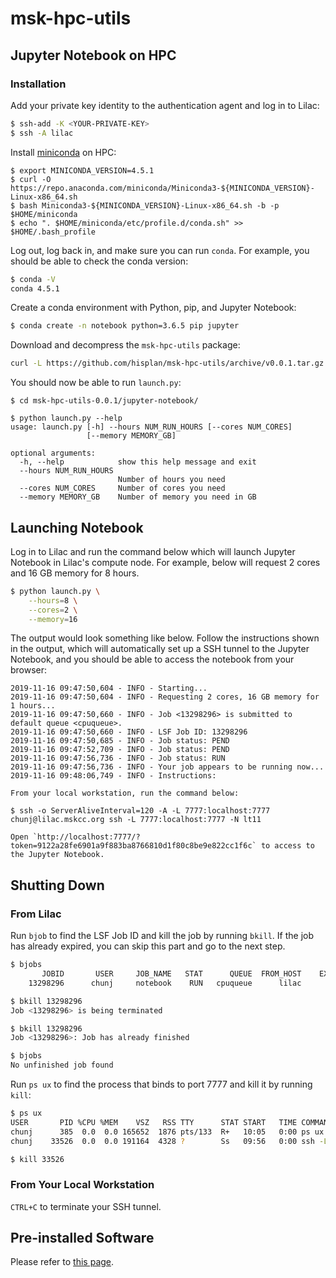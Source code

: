 # msk-hpc-utils

## Jupyter Notebook on HPC

### Installation

Add your private key identity to the authentication agent and log in to Lilac:

```bash
$ ssh-add -K <YOUR-PRIVATE-KEY>
$ ssh -A lilac
```

Install [miniconda](https://docs.conda.io/en/latest/miniconda.html) on HPC:

```
$ export MINICONDA_VERSION=4.5.1
$ curl -O https://repo.anaconda.com/miniconda/Miniconda3-${MINICONDA_VERSION}-Linux-x86_64.sh
$ bash Miniconda3-${MINICONDA_VERSION}-Linux-x86_64.sh -b -p $HOME/miniconda
$ echo ". $HOME/miniconda/etc/profile.d/conda.sh" >> $HOME/.bash_profile
```

Log out, log back in, and make sure you can run `conda`. For example, you should be able to check the conda version:

```bash
$ conda -V
conda 4.5.1
```

Create a conda environment with Python, pip, and Jupyter Notebook:

```bash
$ conda create -n notebook python=3.6.5 pip jupyter
```

Download and decompress the `msk-hpc-utils` package:

```bash
curl -L https://github.com/hisplan/msk-hpc-utils/archive/v0.0.1.tar.gz | tar xz
```

You should now be able to run `launch.py`:

```
$ cd msk-hpc-utils-0.0.1/jupyter-notebook/

$ python launch.py --help
usage: launch.py [-h] --hours NUM_RUN_HOURS [--cores NUM_CORES]
                 [--memory MEMORY_GB]

optional arguments:
  -h, --help            show this help message and exit
  --hours NUM_RUN_HOURS
                        Number of hours you need
  --cores NUM_CORES     Number of cores you need
  --memory MEMORY_GB    Number of memory you need in GB
```

## Launching Notebook

Log in to Lilac and run the command below which will launch Jupyter Notebook in Lilac's compute node. For example, below will request 2 cores and 16 GB memory for 8 hours.

```bash
$ python launch.py \
    --hours=8 \
    --cores=2 \
    --memory=16
```

The output would look something like below. Follow the instructions shown in the output, which will automatically set up a SSH tunnel to the Jupyter Notebook, and you should be able to access the notebook from your browser:

```
2019-11-16 09:47:50,604 - INFO - Starting...
2019-11-16 09:47:50,604 - INFO - Requesting 2 cores, 16 GB memory for 1 hours...
2019-11-16 09:47:50,660 - INFO - Job <13298296> is submitted to default queue <cpuqueue>.
2019-11-16 09:47:50,660 - INFO - LSF Job ID: 13298296
2019-11-16 09:47:50,685 - INFO - Job status: PEND
2019-11-16 09:47:52,709 - INFO - Job status: PEND
2019-11-16 09:47:56,736 - INFO - Job status: RUN
2019-11-16 09:47:56,736 - INFO - Your job appears to be running now...
2019-11-16 09:48:06,749 - INFO - Instructions:

From your local workstation, run the command below:

$ ssh -o ServerAliveInterval=120 -A -L 7777:localhost:7777 chunj@lilac.mskcc.org ssh -L 7777:localhost:7777 -N lt11

Open `http://localhost:7777/?token=9122a28fe6901a9f883ba8766810d1f80c8be9e822cc1f6c` to access to the Jupyter Notebook.
```

## Shutting Down

### From Lilac

Run `bjob` to find the LSF Job ID and kill the job by running `bkill`. If the job has already expired, you can skip this part and go to the next step.

```bash
$ bjobs
       JOBID       USER     JOB_NAME   STAT      QUEUE  FROM_HOST    EXEC_HOST   SUBMIT_TIME    START_TIME  TIME_LEFT
    13298296      chunj     notebook    RUN   cpuqueue      lilac         lt11  Nov 17 20:42  Nov 17 20:42     0:51 L

$ bkill 13298296
Job <13298296> is being terminated

$ bkill 13298296
Job <13298296>: Job has already finished

$ bjobs
No unfinished job found
```

Run `ps ux` to find the process that binds to port 7777 and kill it by running `kill`:

```bash
$ ps ux
USER       PID %CPU %MEM    VSZ   RSS TTY      STAT START   TIME COMMAND
chunj      385  0.0  0.0 165652  1876 pts/133  R+   10:05   0:00 ps ux
chunj    33526  0.0  0.0 191164  4328 ?        Ss   09:56   0:00 ssh -L 7777:localhost:7777 -N lt11

$ kill 33526
```

### From Your Local Workstation

`CTRL+C` to terminate your SSH tunnel.

## Pre-installed Software

Please refer to [this page](./preinstalled-software/README.md).
